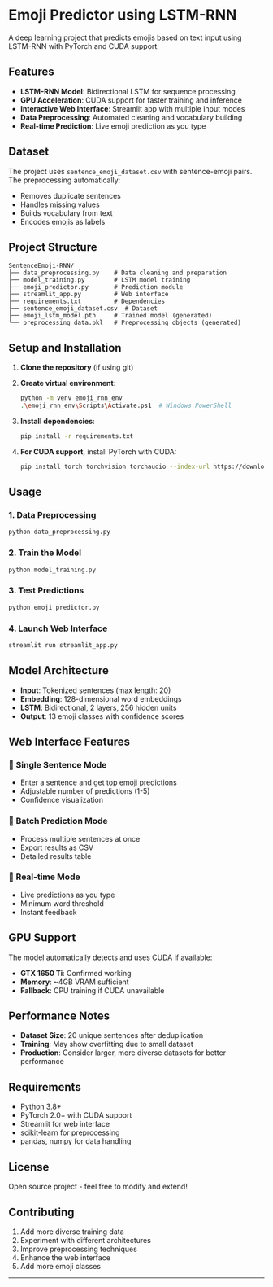 # Emoji Predictor using LSTM-RNN 

A deep learning project that predicts emojis based on text input using LSTM-RNN with PyTorch and CUDA support.

## Features

- **LSTM-RNN Model**: Bidirectional LSTM for sequence processing
- **GPU Acceleration**: CUDA support for faster training and inference
- **Interactive Web Interface**: Streamlit app with multiple input modes
- **Data Preprocessing**: Automated cleaning and vocabulary building
- **Real-time Prediction**: Live emoji prediction as you type

## Dataset

The project uses `sentence_emoji_dataset.csv` with sentence-emoji pairs. The preprocessing automatically:

- Removes duplicate sentences
- Handles missing values
- Builds vocabulary from text
- Encodes emojis as labels

## Project Structure

```
SentenceEmoji-RNN/
├── data_preprocessing.py    # Data cleaning and preparation
├── model_training.py        # LSTM model training
├── emoji_predictor.py       # Prediction module
├── streamlit_app.py         # Web interface
├── requirements.txt         # Dependencies
├── sentence_emoji_dataset.csv  # Dataset
├── emoji_lstm_model.pth     # Trained model (generated)
└── preprocessing_data.pkl   # Preprocessing objects (generated)
```

## Setup and Installation

1. **Clone the repository** (if using git)
2. **Create virtual environment**:

   ```bash
   python -m venv emoji_rnn_env
   .\emoji_rnn_env\Scripts\Activate.ps1  # Windows PowerShell
   ```

3. **Install dependencies**:

   ```bash
   pip install -r requirements.txt
   ```

4. **For CUDA support**, install PyTorch with CUDA:
   ```bash
   pip install torch torchvision torchaudio --index-url https://download.pytorch.org/whl/cu118
   ```

## Usage

### 1. Data Preprocessing

```bash
python data_preprocessing.py
```

### 2. Train the Model

```bash
python model_training.py
```

### 3. Test Predictions

```bash
python emoji_predictor.py
```

### 4. Launch Web Interface

```bash
streamlit run streamlit_app.py
```

## Model Architecture

- **Input**: Tokenized sentences (max length: 20)
- **Embedding**: 128-dimensional word embeddings
- **LSTM**: Bidirectional, 2 layers, 256 hidden units
- **Output**: 13 emoji classes with confidence scores

## Web Interface Features

### 💭 Single Sentence Mode

- Enter a sentence and get top emoji predictions
- Adjustable number of predictions (1-5)
- Confidence visualization

### 📝 Batch Prediction Mode

- Process multiple sentences at once
- Export results as CSV
- Detailed results table

### 🔄 Real-time Mode

- Live predictions as you type
- Minimum word threshold
- Instant feedback

## GPU Support

The model automatically detects and uses CUDA if available:

- **GTX 1650 Ti**: Confirmed working
- **Memory**: ~4GB VRAM sufficient
- **Fallback**: CPU training if CUDA unavailable

## Performance Notes

- **Dataset Size**: 20 unique sentences after deduplication
- **Training**: May show overfitting due to small dataset
- **Production**: Consider larger, more diverse datasets for better performance

## Requirements

- Python 3.8+
- PyTorch 2.0+ with CUDA support
- Streamlit for web interface
- scikit-learn for preprocessing
- pandas, numpy for data handling

## License

Open source project - feel free to modify and extend!

## Contributing

1. Add more diverse training data
2. Experiment with different architectures
3. Improve preprocessing techniques
4. Enhance the web interface
5. Add more emoji classes

---
